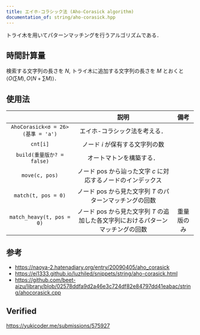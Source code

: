 ```yaml
---
title: エイホ-コラシック法 (Aho-Corasick algorithm)
documentation_of: string/aho-corasick.hpp
---
```


トライ木を用いてパターンマッチングを行うアルゴリズムである．


## 時間計算量

検索する文字列の長さを $N$, トライ木に追加する文字列の長さを $M$ とおくと $\langle O(\sum{M}), O(N + \sum{M}) \rangle$．


## 使用法

||説明|備考|
|:--:|:--:|:--:|
|`AhoCorasick<σ = 26>(基準 = 'a')`|エイホ-コラシック法を考える．||
|`cnt[i]`|ノード $i$ が保有する文字列の数||
|`build(重量版か? = false)`|オートマトンを構築する．||
|`move(c, pos)`|ノード $\mathrm{pos}$ から辿った文字 $c$ に対応するノードのインデックス||
|`match(t, pos = 0)`|ノード $\mathrm{pos}$ から見た文字列 $T$ のパターンマッチングの回数||
|`match_heavy(t, pos = 0)`|ノード $\mathrm{pos}$ から見た文字列 $T$ の追加した各文字列におけるパターンマッチングの回数|重量版のみ|


## 参考

- https://naoya-2.hatenadiary.org/entry/20090405/aho_corasick
- https://ei1333.github.io/luzhiled/snippets/string/aho-corasick.html
- https://github.com/beet-aizu/library/blob/02578ddfa9d2a46e3c724df82e84797dd41eabac/string/ahocorasick.cpp


## Verified

https://yukicoder.me/submissions/575927
